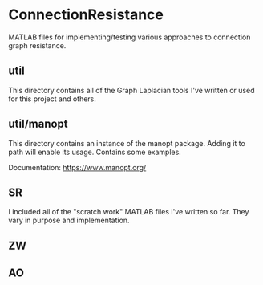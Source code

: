 # ConnectionResistance
MATLAB files for implementing/testing various approaches to connection graph resistance.


## util

This directory contains all of the Graph Laplacian tools I've written or used for this project and others.

## util/manopt

This directory contains an instance of the manopt package. Adding it to path will enable its usage. Contains some examples.

Documentation: https://www.manopt.org/

## SR

I included all of the "scratch work" MATLAB files I've written so far. They vary in purpose and implementation.

## ZW

## AO

